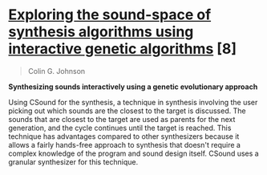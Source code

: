 # [Exploring the sound-space of synthesis algorithms using interactive genetic algorithms](https://www.researchgate.net/profile/Colin_Johnson3/publication/2824804_Exploring_the_Sound-Space_of_Synthesis_Algorithms_Using_Interactive_Genetic_Algorithms/links/5440f8db0cf2a6a049a347c1.pdf) [8]

> Colin G. Johnson

**Synthesizing sounds interactively using a genetic evolutionary approach**

Using CSound for the synthesis, a technique in synthesis involving the user picking out which sounds are the closest to the target is discussed. The sounds that are closest to the target are used as parents for the next generation, and the cycle continues until the target is reached. This technique has advantages compared to other synthesizers because it allows a fairly hands-free approach to synthesis that doesn't require a complex knowledge of the program and sound design itself. CSound uses a granular synthesizer for this technique.
